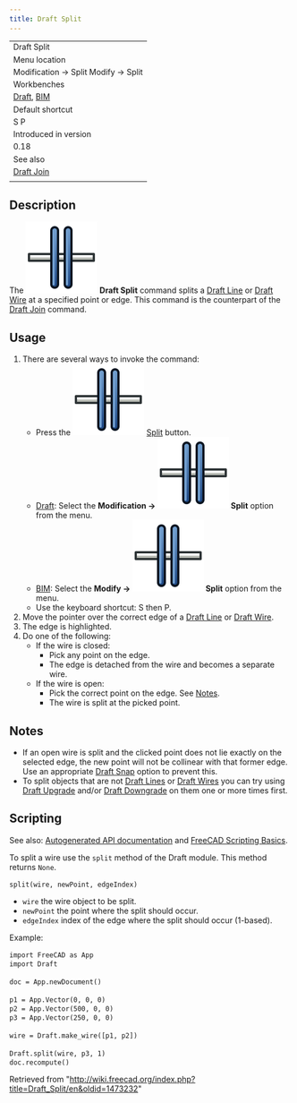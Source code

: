 ```yaml
---
title: Draft Split
---
```


|                                                                                    |
| ---------------------------------------------------------------------------------- |
| Draft Split                                                                        |
| Menu location                                                                      |
| Modification → Split Modify → Split                                                |
| Workbenches                                                                        |
| [Draft](/Draft_Workbench "Draft Workbench"), [BIM](/BIM_Workbench "BIM Workbench") |
| Default shortcut                                                                   |
| S P                                                                                |
| Introduced in version                                                              |
| 0.18                                                                               |
| See also                                                                           |
| [Draft Join](/Draft_Join "Draft Join")                                             |
|                                                                                    |

## Description

The ![](/src/assets/images/Draft_Split.svg) **Draft Split** command splits a [Draft Line](/Draft_Line "Draft Line") or [Draft Wire](/Draft_Wire "Draft Wire") at a specified point or edge. This command is the counterpart of the [Draft Join](/Draft_Join "Draft Join") command.

## Usage

1. There are several ways to invoke the command:
   - Press the ![](/src/assets/images/Draft_Split.svg) [Split](/Draft_Split "Draft Split") button.
   - [Draft](/Draft_Workbench "Draft Workbench"): Select the **Modification → ![](/src/assets/images/Draft_Split.svg) Split** option from the menu.
   - [BIM](/BIM_Workbench "BIM Workbench"): Select the **Modify → ![](/src/assets/images/Draft_Split.svg) Split** option from the menu.
   - Use the keyboard shortcut: S then P.
2. Move the pointer over the correct edge of a [Draft Line](/Draft_Line "Draft Line") or [Draft Wire](/Draft_Wire "Draft Wire").
3. The edge is highlighted.
4. Do one of the following:
   - If the wire is closed:
     - Pick any point on the edge.
     - The edge is detached from the wire and becomes a separate wire.
   - If the wire is open:
     - Pick the correct point on the edge. See [Notes](#Notes).
     - The wire is split at the picked point.

## Notes

- If an open wire is split and the clicked point does not lie exactly on the selected edge, the new point will not be collinear with that former edge. Use an appropriate [Draft Snap](/Draft_Snap "Draft Snap") option to prevent this.
- To split objects that are not [Draft Lines](/Draft_Line "Draft Line") or [Draft Wires](/Draft_Wire "Draft Wire") you can try using [Draft Upgrade](/Draft_Upgrade "Draft Upgrade") and/or [Draft Downgrade](/Draft_Downgrade "Draft Downgrade") on them one or more times first.

## Scripting

See also: [Autogenerated API documentation](https://freecad.github.io/SourceDoc/) and [FreeCAD Scripting Basics](/FreeCAD_Scripting_Basics "FreeCAD Scripting Basics").

To split a wire use the `split` method of the Draft module. This method returns `None`.

```
split(wire, newPoint, edgeIndex)

```

- `wire` the wire object to be split.
- `newPoint` the point where the split should occur.
- `edgeIndex` index of the edge where the split should occur (1-based).

Example:

```
import FreeCAD as App
import Draft

doc = App.newDocument()

p1 = App.Vector(0, 0, 0)
p2 = App.Vector(500, 0, 0)
p3 = App.Vector(250, 0, 0)

wire = Draft.make_wire([p1, p2])

Draft.split(wire, p3, 1)
doc.recompute()

```

Retrieved from "<http://wiki.freecad.org/index.php?title=Draft_Split/en&oldid=1473232>"
